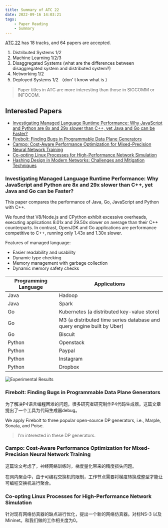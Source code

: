 ```yaml
---
title: Summary of ATC 22
date: 2022-09-16 14:03:21
tags:
    - Paper Reading
    - Summary
---
```


[ATC 22](https://www.usenix.org/conference/atc22/technical-sessions) has 18 tracks, and 64 papers are accepted.

1. Distributed Systems 1/2
2. Machine Learning 1/2/3
3. Disaggregated Systems (what are the differences between disaggregated system and distributed system?)
4. Networking 1/2
5. Deployed Systems 1/2 （don' t know what is ）

> Paper titles in ATC are more interesting than those in SIGCOMM or INFOCOM.

## Interested Papers

* [Investigating Managed Language Runtime Performance: Why JavaScript and Python are 8x and 29x slower than C++, yet Java and Go can be Faster?](https://www.usenix.org/conference/atc22/presentation/lion)
* [Firebolt: Finding Bugs in Programmable Data Plane Generators](https://www.usenix.org/conference/atc22/presentation/cao)
* [Campo: Cost-Aware Performance Optimization for Mixed-Precision Neural Network Training](https://www.usenix.org/conference/atc22/presentation/he)
* [Co-opting Linux Processes for High-Performance Network Simulation](https://www.usenix.org/conference/atc22/presentation/jansen)
* [Hashing Design in Modern Networks: Challenges and Mitigation Techniques](https://www.usenix.org/conference/atc22/presentation/xu)

### Investigating Managed Language Runtime Performance: Why JavaScript and Python are 8x and 29x slower than C++, yet Java and Go can be Faster?

This paper compares the performance of Java, Go, JavaScript and Python with C++. 

We found that V8/Node.js and CPython exhibit excessive overheads, executing applications 8.01x and 29.50x slower on average than their C++ counterparts. 
In contrast, OpenJDK and Go applications are performance competitive to C++, running only 1.43x and 1.30x slower.

Features of managed language:

- Easier readability and usability
- Dynamic type checking
- Memory management with garbage collection
- Dynamic memory safety checks

| Programming Language | Applications|
| --- | --- |
| Java | Hadoop |
| Java | Spark |
| Go | Kubernetes (a distributed key-value store) |
| Go | M3 (a distributed time series database and query engine built by Uber) |
| Go | Biscuit |
| Python | Openstack |
| Python | Paypal |
| Python | Instagram |
| Python | Dropbox |

![Experimental Results](1.png)

### Firebolt: Finding Bugs in Programmable Data Plane Generators

为了解决P4语言编程困难的问题，很多研究者研究制作P4代码生成器。这篇文章提出了一个工具为代码生成器debug。

We apply Firebolt to three popular open-source DP generators, i.e., Marple, Sonata, and Poise.

> I'm interested in these DP generators.

### Campo: Cost-Aware Performance Optimization for Mixed-Precision Neural Network Training

这篇论文考虑了，神经网络训练时，梯度量化带来的精度损失问题。

在网内聚合中，由于可编程交换机的限制，工作节点需要将梯度转换成整型才能让可编程交换机进行聚合。

### Co-opting Linux Processes for High-Performance Network Simulation

针对现有网络仿真器的缺点进行优化，提出一个新的网络仿真器。对标NS-3 以及 Mininet。和我们做的工作相关度为0。